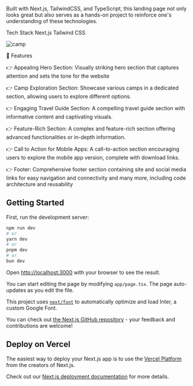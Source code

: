 



Built with Next.js, TailwindCSS, and TypeScript, this landing page not only looks great but also serves as a hands-on project to reinforce one's understanding of these technologies.


Tech Stack
Next.js
Tailwind CSS



![camp](https://github.com/samik1234/travel-camp/assets/82882143/de960dab-88ee-4e85-802a-5d3d1c7b3538)




🔋 Features

👉 Appealing Hero Section: Visually striking hero section that captures attention and sets the tone for the website

👉 Camp Exploration Section: Showcase various camps in a dedicated section, allowing users to explore different options.

👉 Engaging Travel Guide Section: A compelling travel guide section with informative content and captivating visuals.

👉 Feature-Rich Section: A complex and feature-rich section offering advanced functionalities or in-depth information.

👉 Call to Action for Mobile Apps: A call-to-action section encouraging users to explore the mobile app version, complete with download links.

👉 Footer: Comprehensive footer section containing site and social media links for easy navigation and connectivity and many more, including code architecture and reusability


## Getting Started

First, run the development server:

```bash
npm run dev
# or
yarn dev
# or
pnpm dev
# or
bun dev
```

Open [http://localhost:3000](http://localhost:3000) with your browser to see the result.

You can start editing the page by modifying `app/page.tsx`. The page auto-updates as you edit the file.

This project uses [`next/font`](https://nextjs.org/docs/basic-features/font-optimization) to automatically optimize and load Inter, a custom Google Font.


You can check out [the Next.js GitHub repository](https://github.com/vercel/next.js/) - your feedback and contributions are welcome!

## Deploy on Vercel

The easiest way to deploy your Next.js app is to use the [Vercel Platform](https://vercel.com/new?utm_medium=default-template&filter=next.js&utm_source=create-next-app&utm_campaign=create-next-app-readme) from the creators of Next.js.

Check out our [Next.js deployment documentation](https://nextjs.org/docs/deployment) for more details.
